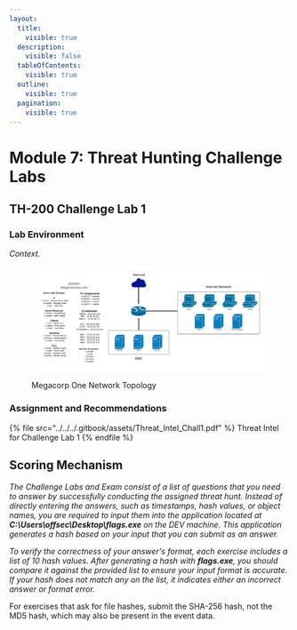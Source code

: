 ```yaml
---
layout:
  title:
    visible: true
  description:
    visible: false
  tableOfContents:
    visible: true
  outline:
    visible: true
  pagination:
    visible: true
---
```


# Module 7: Threat Hunting Challenge Labs

## TH-200 Challenge Lab 1

### Lab Environment

_Context._

<figure><img src="../../../.gitbook/assets/image (1) (1) (1).png" alt=""><figcaption><p>Megacorp One Network Topology</p></figcaption></figure>

### Assignment and Recommendations

{% file src="../../../.gitbook/assets/Threat_Intel_Chall1.pdf" %}
Threat Intel for Challenge Lab 1
{% endfile %}

## Scoring Mechanism

_The Challenge Labs and Exam consist of a list of questions that you need to answer by successfully conducting the assigned threat hunt. Instead of directly entering the answers, such as timestamps, hash values, or object names, you are required to input them into the application located at **C:\Users\offsec\Desktop\flags.exe** on the DEV machine. This application generates a hash based on your input that you can submit as an answer._

_To verify the correctness of your answer's format, each exercise includes a list of 10 hash values. After generating a hash with **flags.exe**, you should compare it against the provided list to ensure your input format is accurate. If your hash does not match any on the list, it indicates either an incorrect answer or format error._

For exercises that ask for file hashes, submit the SHA-256 hash, not the MD5 hash, which may also be present in the event data.
